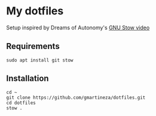 # My dotfiles

Setup inspired by Dreams of Autonomy's [GNU Stow video](https://youtu.be/y6XCebnB9gs?si=6hn-25PxCZyuZffl)

## Requirements

```
sudo apt install git stow
```

## Installation

```
cd ~
git clone https://github.com/gmartineza/dotfiles.git
cd dotfiles
stow .
```
